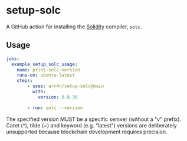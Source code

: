 # setup-solc

A GitHub action for installing the [Solidity](http://soliditylang.org/) compiler, `solc`.

## Usage

```yaml
jobs:
  example_setup_solc_usage:
    name: print-solc-version
    runs-on: ubuntu-latest
    steps:
        - uses: arr4n/setup-solc@main
          with:
            version: 0.8.30

        - run: solc --version
```

The specified version MUST be a specific semver (without a "v" prefix).
Caret (^), tilde (~) and keyword (e.g. "latest") versions are deliberately unsupported because blockchain development requires precision.

